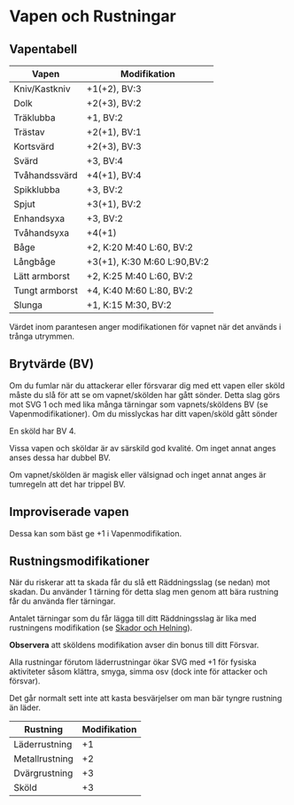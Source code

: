 # Vapen och Rustningar

## Vapentabell

|Vapen|Modifikation|
|-----|------------|
|Kniv/Kastkniv|+1(+2), BV:3|
|Dolk|+2(+3), BV:2|
|Träklubba|+1, BV:2|
|Trästav|+2(+1), BV:1|
|Kortsvärd|+2(+3), BV:3|
|Svärd|+3, BV:4|
|Tvåhandssvärd|+4(+1), BV:4|
|Spikklubba|+3, BV:2|
|Spjut|+3(+1), BV:2|
|Enhandsyxa|+3, BV:2|
|Tvåhandsyxa|+4(+1)|
|Båge|+2, K:20 M:40 L:60, BV:2|
|Långbåge|+3(+1), K:30 M:60 L:90,BV:2|
|Lätt armborst|+2, K:25 M:40 L:60, BV:2|
|Tungt armborst|+4, K:40 M:60 L:80, BV:2|
|Slunga|+1, K:15 M:30, BV:2|

Värdet inom parantesen anger modifikationen för
vapnet när det används i trånga utrymmen.

## Brytvärde (BV)
Om du fumlar när du attackerar eller försvarar
dig med ett vapen eller sköld måste du slå för att
se om vapnet/skölden har gått sönder. Detta
slag görs mot SVG 1 och med lika många
tärningar som vapnets/sköldens BV (se
Vapenmodifikationer). Om du misslyckas har ditt
vapen/sköld gått sönder

En sköld har BV 4.

Vissa vapen och sköldar är av särskild god
kvalité. Om inget annat anges anses dessa har
dubbel BV.

Om vapnet/skölden är magisk eller välsignad
och inget annat anges är tumregeln att det har
trippel BV.

## Improviserade vapen
Dessa kan som bäst ge +1 i Vapenmodifikation.

## Rustningsmodifikationer
När du riskerar att ta skada får du slå ett
Räddningsslag (se nedan) mot skadan. Du 
använder 1 tärning för detta slag men genom
att bära rustning får du använda fler tärningar.

Antalet tärningar som du får lägga till ditt 
Räddningsslag är lika med rustningens modifikation
(se [Skador och Helning](rules-combat-damage-and-healing.md)).

**Observera** att sköldens modifikation avser din
bonus till ditt Försvar.

Alla rustningar förutom läderrustningar ökar
SVG med +1 för fysiska aktiviteter såsom
klättra, smyga, simma osv (dock inte för attacker
och försvar).

Det går normalt sett inte att kasta besvärjelser
om man bär tyngre rustning än läder.

|Rustning|Modifikation|
|--------|------------|
|Läderrustning|+1|
|Metallrustning|+2|
|Dvärgrustning|+3|
|Sköld|+3|